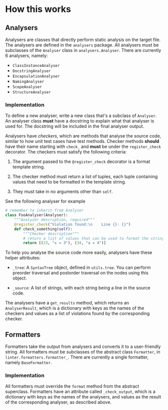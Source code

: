 # How this works

## Analysers
Analysers are classes that directly perform static analysis on the target file. 
The analysers are defined in the `analysers` package. All analysers must be subclasses 
of the `Analyser` class in `analysers.Analyser`. There are currently 6 analysers, namely:
* `ClassInstanceAnalyser`
* `DocstringAnalyser`
* `EncapsulationAnalyser`
* `NamingAnalyser`
* `ScopeAnalyser`
* `StructureAnalyser`

### Implementation
To define a new analyser, write a new class that's a subclass of `Analyser`. An analyser
class **must** have a docstring to explain what that analyser is used for. The docstring
will be included in the final analyser output.

Analysers have *checkers*, which are methods that analyse the source code, similar to
how unit test cases have test methods. Checker methods **should** have their name
starting with `check_` and **must** be under the `register_check` decorator. The checkers
must satisfy the following criteria:

1. The argument passed to the `@register_check` decorator is a format template string.

2. The checker method must return a list of tuples, each tuple containing values that
    need to be formatted in the template string.
   
3. They must take in no arguments other than `self`.
   
See the following analyser for example
```python
# remember to inherit from Analyser
class FooAnalyser(Analyser): 
    """Analyser description, required"""
    @register_check("Violation found:\n    Line {}: {}")
    def check_something(self):
        """Checker description"""
        # return a list of values that can be used to format the string above
        return [(23, "x = 3"), (34, "a = 4")]
```

To help you analyse the source code more easily, analysers have these helper attributes:
* `_tree`: A `SyntaxTree` object, defined in `utils.tree`. You can perform preorder
    traversal and postorder traversal on the nodes using this object.
  
* `_source`: A list of strings, with each string being a line in the source code.

The analysers have a `get_results` method, which returns an `AnalyserResult`, which is
a dictionary with keys as the names of the checkers and values as a list of violations
found by the corresponding checker.

## Formatters
Formatters take the output from analysers and converts it to a user-friendly string.
All formatters must be subclasses of the abstract class `Formatter`, in 
`linter.formatters.formatter_`. There are currently a single formatter, 
namely `BaseFormatter`.

### Implementation
All formatters must override the `format` method from the abstract superclass.
Formatters have an attribute called `_check_output`, which is a dictionary with 
keys as the names of the analysers, and values as the result of the corresponding
analyser, as described above.
